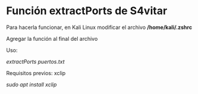 # Función extractPorts de S4vitar

Para hacerla funcionar, en Kali Linux modificar el archivo **/home/kali/.zshrc**

Agregar la función al final del archivo

  Uso:

_extractPorts puertos.txt_

  Requisitos previos: xclip

_sudo apt install xclip_

